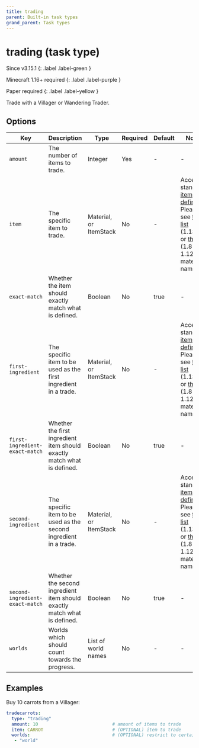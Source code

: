 ```yaml
---
title: trading
parent: Built-in task types
grand_parent: Task types
---
```


# trading (task type)

Since v3.15.1
{: .label .label-green }

Minecraft 1.16+ required
{: .label .label-purple }

Paper required
{: .label .label-yellow }

Trade with a Villager or Wandering Trader.

## Options

| Key                             | Description                                                              | Type                   | Required | Default | Notes                                                                                                                                                                                                                                                                        |
|---------------------------------|--------------------------------------------------------------------------|------------------------|----------|---------|------------------------------------------------------------------------------------------------------------------------------------------------------------------------------------------------------------------------------------------------------------------------------|
| `amount`                        | The number of items to trade.                                            | Integer                | Yes      | \-      | \-                                                                                                                                                                                                                                                                           |
| `item`                          | The specific item to trade.                                              | Material, or ItemStack | No       | \-      | Accepts standard [item definition](../configuration/defining-items). Please see [this list](https://hub.spigotmc.org/javadocs/bukkit/org/bukkit/Material.html) (1.13+) or [this list](https://helpch.at/docs/1.12.2/org/bukkit/Material.html) (1.8-1.12) for material names. |
| `exact-match`                   | Whether the item should exactly match what is defined.                   | Boolean                | No       | true    | \-                                                                                                                                                                                                                                                                           |
| `first-ingredient`              | The specific item to be used as the first ingredient in a trade.         | Material, or ItemStack | No       | \-      | Accepts standard [item definition](../configuration/defining-items). Please see [this list](https://hub.spigotmc.org/javadocs/bukkit/org/bukkit/Material.html) (1.13+) or [this list](https://helpch.at/docs/1.12.2/org/bukkit/Material.html) (1.8-1.12) for material names. |
| `first-ingredient-exact-match`  | Whether the first ingredient item should exactly match what is defined.  | Boolean                | No       | true    | \-                                                                                                                                                                                                                                                                           |
| `second-ingredient`             | The specific item to be used as the second ingredient in a trade.        | Material, or ItemStack | No       | \-      | Accepts standard [item definition](../configuration/defining-items). Please see [this list](https://hub.spigotmc.org/javadocs/bukkit/org/bukkit/Material.html) (1.13+) or [this list](https://helpch.at/docs/1.12.2/org/bukkit/Material.html) (1.8-1.12) for material names. |
| `second-ingredient-exact-match` | Whether the second ingredient item should exactly match what is defined. | Boolean                | No       | true    | \-                                                                                                                                                                                                                                                                           |
| `worlds`                        | Worlds which should count towards the progress.                          | List of world names    | No       | \-      | \-                                                                                                                                                                                                                                                                           |

## Examples

Buy 10 carrots from a Villager:

``` yaml
tradecarrots:
  type: "trading"
  amount: 10                            # amount of items to trade
  item: CARROT                          # (OPTIONAL) item to trade
  worlds:                               # (OPTIONAL) restrict to certain worlds
   - "world"
```
